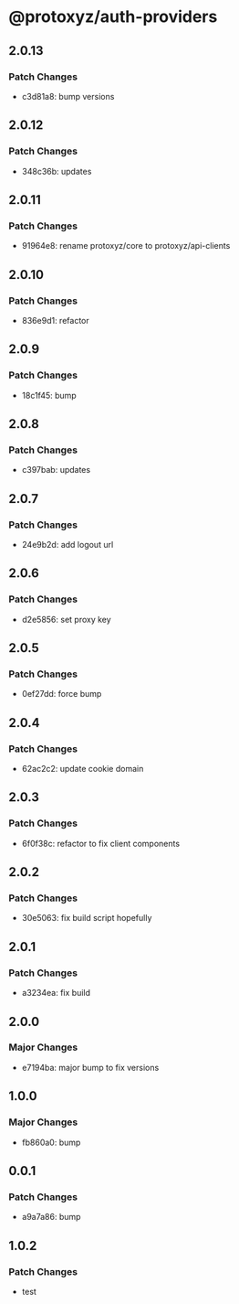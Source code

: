 # @protoxyz/auth-providers

## 2.0.13

### Patch Changes

- c3d81a8: bump versions

## 2.0.12

### Patch Changes

- 348c36b: updates

## 2.0.11

### Patch Changes

- 91964e8: rename protoxyz/core to protoxyz/api-clients

## 2.0.10

### Patch Changes

- 836e9d1: refactor

## 2.0.9

### Patch Changes

- 18c1f45: bump

## 2.0.8

### Patch Changes

- c397bab: updates

## 2.0.7

### Patch Changes

- 24e9b2d: add logout url

## 2.0.6

### Patch Changes

- d2e5856: set proxy key

## 2.0.5

### Patch Changes

- 0ef27dd: force bump

## 2.0.4

### Patch Changes

- 62ac2c2: update cookie domain

## 2.0.3

### Patch Changes

- 6f0f38c: refactor to fix client components

## 2.0.2

### Patch Changes

- 30e5063: fix build script hopefully

## 2.0.1

### Patch Changes

- a3234ea: fix build

## 2.0.0

### Major Changes

- e7194ba: major bump to fix versions

## 1.0.0

### Major Changes

- fb860a0: bump

## 0.0.1

### Patch Changes

- a9a7a86: bump

## 1.0.2

### Patch Changes

- test
